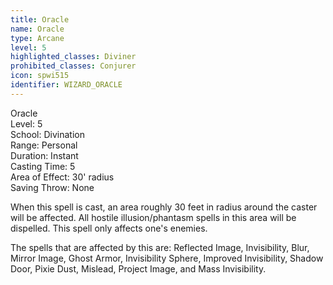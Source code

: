 ```yaml
---
title: Oracle
name: Oracle
type: Arcane
level: 5
highlighted_classes: Diviner
prohibited_classes: Conjurer
icon: spwi515
identifier: WIZARD_ORACLE
---
```

Oracle  
Level: 5  
School: Divination  
Range: Personal  
Duration: Instant  
Casting Time: 5  
Area of Effect: 30' radius  
Saving Throw: None  
  
When this spell is cast, an area roughly 30 feet in radius around the caster will be affected. All hostile illusion/phantasm spells in this area will be dispelled. This spell only affects one's enemies.  
  
The spells that are affected by this are: Reflected Image, Invisibility, Blur, Mirror Image, Ghost Armor, Invisibility Sphere, Improved Invisibility, Shadow Door, Pixie Dust, Mislead, Project Image, and Mass Invisibility.  
